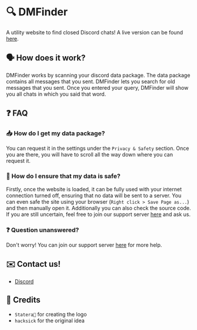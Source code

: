 # 🔍 DMFinder
A utility website to find closed Discord chats!
A live version can be found [here](https://dmfinder.vercel.app/).

## 🗣️ How does it work?
DMFinder works by scanning your discord data package. The data package contains all messages that you sent. DMFinder lets you search for old messages that you sent. Once you entered your query, DMFinder will show you all chats in which you said that word.

## ❓ FAQ
### 📥 How do I get my data package?
You can request it in the settings under the `Privacy & Safety` section. Once you are there, you will have to scroll all the way down where you can request it.
### 🔐 How do I ensure that my data is safe?
Firstly, once the website is loaded, it can be fully used with your internet connection turned off, ensuring that no data will be sent to a server. You can even safe the site using your browser (`Right click > Save Page as...`) and then manually open it. Additionally you can also check the source code. If you are still uncertain, feel free to join our support server [here](https://discord.gg/9Q7tFzV6Fc) and ask us.
### ❓ Question unanswered?
Don't worry! You can join our support server [here](https://discord.gg/9Q7tFzV6Fc) for more help.

## ✉️ Contact us!
* [Discord](https://discord.gg/9Q7tFzV6Fc)

## 💯 Credits
* `Statera👑` for creating the logo
* `hacksick` for the original idea
